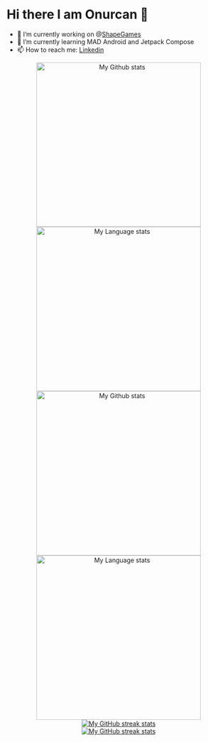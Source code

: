 # Hi there I am Onurcan 👋

- 🔭 I’m currently working on @[ShapeGames](https://www.shapegames.com/)
- 🌱 I’m currently learning MAD Android and Jetpack Compose
- 📫 How to reach me: [Linkedin](https://www.linkedin.com/in/onurcan-keskin-andev97/)

<div align="center"> 
  <a href="https://github.com/onurcan-keskin#gh-light-mode-only">
    <img
      src="https://github-readme-stats-steel-omega.vercel.app/api?username=onurcan-keskin&show_icons=true&include_all_commits=true&hide_border=true&number_format=long&rank_icon=github&show=reviews,discussions_started,discussions_answered,prs_merged,prs_merged_percentage#gh-light-mode-only"
      alt="My Github stats"
      height="370"
    />
  </a>
  <a href="https://github.com/onurcan-keskin#gh-light-mode-only">
    <img
      src="https://github-readme-stats-steel-omega.vercel.app/api/top-langs/?username=onurcan-keskin&layout=pie&hide_border=true&langs_count=10#gh-light-mode-only"
      alt="My Language stats"
      height="370"
    />
  </a>
</div>

<!-- GRS (Dark Mode) -->
<div align="center"> 
  <a href="https://github.com/onurcan-keskin#gh-dark-mode-only">
    <img
      src="https://github-readme-stats-steel-omega.vercel.app/api?username=onurcan-keskin&show_icons=true&include_all_commits=true&icon_color=2d77dc&title_color=2d77dc&text_color=ffffff&bg_color=0d1117&hide_border=true&number_format=long&rank_icon=percentile&show=reviews,discussions_started,discussions_answered,prs_merged,prs_merged_percentage#gh-dark-mode-only"
      alt="My Github stats"
      height="370"
    />
  </a>
  <a href="https://github.com/onurcan-keskin#gh-dark-mode-only">
    <img
      src="https://github-readme-stats-steel-omega.vercel.app/api/top-langs/?username=onurcan-keskin&layout=pie&icon_color=2d77dc&title_color=2d77dc&text_color=ffffff&bg_color=0d1117&hide_border=true&langs_count=10#gh-dark-mode-only"
      alt="My Language stats"
      height="370"
    />
  </a>
</div>

<!-- Streal stats (Light mode) -->
<div align="center">
  <a href="https://github.com/onurcan-keskin#gh-light-mode-only">
    <img
       src="https://github-readme-streak-stats-phi-opal.vercel.app/?user=onurcan-keskin&locale=en&type=svg&hide_border=true&fire=2d77dc&ring=2d77dc&currStreakLabel=000000"
       alt="My GitHub streak stats"
     />
  </a>
</div>


<!-- Streal stats (Dark mode) -->
<div align="center">
  <a href="https://github.com/onurcan-keskin#gh-dark-mode-only">
    <img
       src="https://github-readme-streak-stats-phi-opal.vercel.app/?user=onurcan-keskin&background=0d1117&currStreakNum=ffffff&sideNums=ffffff&currStreakLabel=ffffff&sideLabels=ffffff&dates=ffffff&fire=2d77dc&ring=2d77dc&locale=en&type=svg&hide_border=true"
       alt="My GitHub streak stats"
     />
  </a>
</div>
